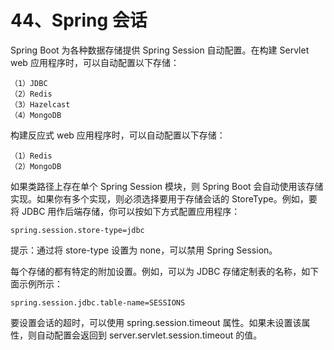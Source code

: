 # 44、Spring 会话

Spring Boot 为各种数据存储提供 Spring Session 自动配置。在构建 Servlet web 应用程序时，可以自动配置以下存储：

```
（1）JDBC
（2）Redis
（3）Hazelcast
（4）MongoDB
```

构建反应式 web 应用程序时，可以自动配置以下存储：

```
（1）Redis
（2）MongoDB
```

如果类路径上存在单个 Spring Session 模块，则 Spring Boot 会自动使用该存储实现。如果你有多个实现，则必须选择要用于存储会话的 StoreType。例如，要将 JDBC 用作后端存储，你可以按如下方式配置应用程序：

```
spring.session.store-type=jdbc
```

提示：通过将 store-type 设置为 none，可以禁用 Spring Session。

每个存储的都有特定的附加设置。例如，可以为 JDBC 存储定制表的名称，如下面示例所示：

```
spring.session.jdbc.table-name=SESSIONS
```

要设置会话的超时，可以使用 spring.session.timeout 属性。如果未设置该属性，则自动配置会返回到 server.servlet.session.timeout 的值。
